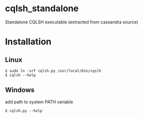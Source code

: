 cqlsh_standalone
================

Standalone CQLSH executable (extracted from cassandra source)


Installation  
==
Linux  
--
```
$ sudo ln -srf cqlsh.py /usr/local/bin/cqslh  
$ cqlsh --help
```

Windows
--
add path to system PATH variable  
```
$ cqlsh.py --help
```